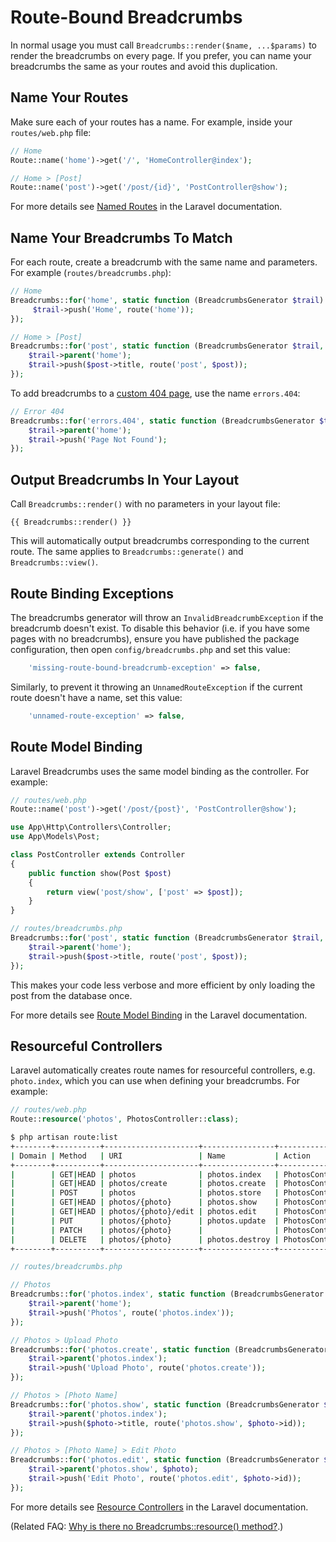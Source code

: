 # Route-Bound Breadcrumbs

In normal usage you must call `Breadcrumbs::render($name, ...$params)` to render the breadcrumbs on every page. If you prefer, you can name your breadcrumbs the same as your routes and avoid this duplication.

## Name Your Routes

Make sure each of your routes has a name. For example, inside your `routes/web.php` file:

```php
// Home
Route::name('home')->get('/', 'HomeController@index');

// Home > [Post]
Route::name('post')->get('/post/{id}', 'PostController@show');
```

For more details see [Named Routes](https://laravel.com/docs/routing#named-routes) in the Laravel documentation.

## Name Your Breadcrumbs To Match

For each route, create a breadcrumb with the same name and parameters. For example (`routes/breadcrumbs.php`):

```php
// Home
Breadcrumbs::for('home', static function (BreadcrumbsGenerator $trail): void {
     $trail->push('Home', route('home'));
});

// Home > [Post]
Breadcrumbs::for('post', static function (BreadcrumbsGenerator $trail, Post $post): void {
    $trail->parent('home');
    $trail->push($post->title, route('post', $post));
});
```

To add breadcrumbs to a [custom 404 page](https://laravel.com/docs/errors#custom-http-error-pages), use the name `errors.404`:

```php
// Error 404
Breadcrumbs::for('errors.404', static function (BreadcrumbsGenerator $trail): void {
    $trail->parent('home');
    $trail->push('Page Not Found');
});
```

## Output Breadcrumbs In Your Layout

Call `Breadcrumbs::render()` with no parameters in your layout file:

```blade
{{ Breadcrumbs::render() }}
```

This will automatically output breadcrumbs corresponding to the current route. The same applies to `Breadcrumbs::generate()` and `Breadcrumbs::view()`.

## Route Binding Exceptions

The breadcrumbs generator will throw an `InvalidBreadcrumbException` if the breadcrumb doesn't exist. To disable this behavior (i.e. if you have some pages with no breadcrumbs), ensure you have published the package configuration, then open `config/breadcrumbs.php` and set this value:

```php
    'missing-route-bound-breadcrumb-exception' => false,
```

Similarly, to prevent it throwing an `UnnamedRouteException` if the current route doesn't have a name, set this value:

```php
    'unnamed-route-exception' => false,
```

## Route Model Binding

Laravel Breadcrumbs uses the same model binding as the controller. For example:

```php
// routes/web.php
Route::name('post')->get('/post/{post}', 'PostController@show');
```

```php
use App\Http\Controllers\Controller;
use App\Models\Post;

class PostController extends Controller
{
    public function show(Post $post)
    {
        return view('post/show', ['post' => $post]);
    }
}
```

```php
// routes/breadcrumbs.php
Breadcrumbs::for('post', static function (BreadcrumbsGenerator $trail, Post $post): void {
    $trail->parent('home');
    $trail->push($post->title, route('post', $post));
});
```

This makes your code less verbose and more efficient by only loading the post from the database once.

For more details see [Route Model Binding](https://laravel.com/docs/routing#route-model-binding) in the Laravel documentation.

## Resourceful Controllers

Laravel automatically creates route names for resourceful controllers, e.g. `photo.index`, which you can use when defining your breadcrumbs. For example:

```php
// routes/web.php
Route::resource('photos', PhotosController::class);
```

```bash
$ php artisan route:list
+--------+----------+---------------------+----------------+--------------------------+------------+
| Domain | Method   | URI                 | Name           | Action                   | Middleware |
+--------+----------+---------------------+----------------+--------------------------+------------+
|        | GET|HEAD | photos              | photos.index   | PhotosController@index   |            |
|        | GET|HEAD | photos/create       | photos.create  | PhotosController@create  |            |
|        | POST     | photos              | photos.store   | PhotosController@store   |            |
|        | GET|HEAD | photos/{photo}      | photos.show    | PhotosController@show    |            |
|        | GET|HEAD | photos/{photo}/edit | photos.edit    | PhotosController@edit    |            |
|        | PUT      | photos/{photo}      | photos.update  | PhotosController@update  |            |
|        | PATCH    | photos/{photo}      |                | PhotosController@update  |            |
|        | DELETE   | photos/{photo}      | photos.destroy | PhotosController@destroy |            |
+--------+----------+---------------------+----------------+--------------------------+------------+
```

```php
// routes/breadcrumbs.php

// Photos
Breadcrumbs::for('photos.index', static function (BreadcrumbsGenerator $trail): void {
    $trail->parent('home');
    $trail->push('Photos', route('photos.index'));
});

// Photos > Upload Photo
Breadcrumbs::for('photos.create', static function (BreadcrumbsGenerator $trail): void {
    $trail->parent('photos.index');
    $trail->push('Upload Photo', route('photos.create'));
});

// Photos > [Photo Name]
Breadcrumbs::for('photos.show', static function (BreadcrumbsGenerator $trail, Photo $photo): void {
    $trail->parent('photos.index');
    $trail->push($photo->title, route('photos.show', $photo->id));
});

// Photos > [Photo Name] > Edit Photo
Breadcrumbs::for('photos.edit', static function (BreadcrumbsGenerator $trail, Photo $photo): void {
    $trail->parent('photos.show', $photo);
    $trail->push('Edit Photo', route('photos.edit', $photo->id));
});
```

For more details see [Resource Controllers](https://laravel.com/docs/controllers#resource-controllers) in the Laravel documentation.

(Related FAQ: [Why is there no Breadcrumbs::resource() method?](#why-is-there-no-breadcrumbsresource-method).)

